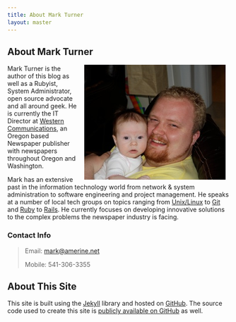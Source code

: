 ```yaml
---
title: About Mark Turner
layout: master
---
```


About Mark Turner
-----------------

<span style="margin:0 10px; float:right"><img src="/images/mark-eris1.jpg" /></span>

Mark Turner is the author of this blog as well as a Rubyist, System Administrator, open source advocate and all around geek. He is currently the IT Director at [Western Communications](http://www.bendbulletin.com/apps/pbcs.dll/article?AID=/99999999/ABOUT/50830001/1044&nav_category=ABOUT), an Oregon based Newspaper publisher with newspapers throughout Oregon and Washington. 

Mark has an extensive past in the information technology world from network & system administration to software engineering and project management. He speaks at a number of local tech groups on topics ranging from [Unix/Linux](http://bendug.org) to [Git](http://git-scm.com/) and [Ruby](http://www.ruby-lang.org/en/) to [Rails](http://rubyonrails.org/). He currently focuses on developing innovative solutions to the complex problems the newspaper industry is facing.  

### Contact Info
>Email: mark@amerine.net
>
>Mobile: 541-306-3355


About This Site
---------------

This site is built using the [Jekyll](http://github.com/mojombo/jekyll) library and hosted on [GitHub](http://github.com/). The source code used to create this site is [publicly available on GitHub](http://github.com/amerine/amerine.github.com) as well.
